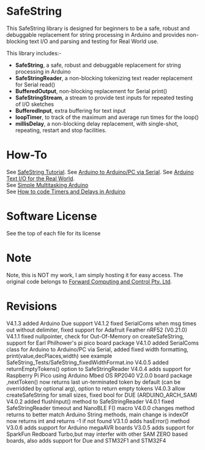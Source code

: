 # SafeString
This SafeString library is designed for beginners to be a safe, robust and debuggable replacement for string processing in Arduino and provides non-blocking text I/O and parsing and testing for Real World use.

This library includes:-  
* **SafeString**, a safe, robust and debuggable replacement for string processing in Arduino  
* **SafeStringReader**, a non-blocking tokenizing text reader replacement for Serial read()  
* **BufferedOutput**, non-blocking replacement for Serial print()  
* **SafeStringStream**, a stream to provide test inputs for repeated testing of I/O sketches   
* **BufferedInput**, extra buffering for text input  
* **loopTimer**, to track of the maximum and average run times for the loop()  
* **millisDelay**, a non-blocking delay replacement, with single-shot, repeating, restart and stop facilities.  

# How-To
See [SafeString Tutorial](https://www.forward.com.au/pfod/ArduinoProgramming/SafeString/index.html). 
See [Arduino to Arduino/PC via Serial](https://www.forward.com.au/pfod/ArduinoProgramming/SoftwareSolutions/ComsPair.html).
See [Arduino Text I/O for the Real World](https://www.forward.com.au/pfod/ArduinoProgramming/Serial_IO/index.html).  
See [Simple Multitasking Arduino](https://www.forward.com.au/pfod/ArduinoProgramming/RealTimeArduino/index.html)  
See [How to code Timers and Delays in Arduino](https://www.forward.com.au/pfod/ArduinoProgramming/TimingDelaysInArduino.html)  

# Software License
See the top of each file for its license

# Note
Note, this is NOT my work, I am simply hosting it for easy access. The original code belongs to [Forward Computing and Control Pty. Ltd](https://www.forward.com.au/pfod/ArduinoProgramming/SafeString/index.html).

# Revisions
V4.1.3 added Arduino Due support
V4.1.2 fixed SerialComs when msg times out without delimiter, fixed support for Adafruit Feather nRF52 (V0.21.0)
V4.1.1 fixed nullpointer, check for Out-Of-Memory on createSafeString, support for Earl Philhower's pi pico board package
V4.1.0 added SerialComs class for Arduino to Arduino/PC via Serial, added fixed width formatting, print(value,decPlaces,width) see example SafeString_Tests/SafeString_fixedWidthFormat.ino
V4.0.5 added returnEmptyTokens() option to SafeStringReader
V4.0.4 adds support for Raspberry Pi Pico using Arduino Mbed OS RP2040 V2.0.0 board package ,nextToken() now returns last un-terminated token by default (can be overridded by optional arg), option to return empty tokens
V4.0.3 allow createSafeString for small sizes, fixed bool for DUE (ARDUINO_ARCH_SAM)
V4.0.2 added flushInput() method to SafeStringReader
V4.0.1 fixed SafeStringReader timeout and NanoBLE F() macro
V4.0.0 changes method returns to better match Arduino String methods, main change is indexOf now returns int and returns -1 if not found
V3.1.0 adds hasError() method
V3.0.6 adds support for Arduino megaAVR boards
V3.0.5 adds support for SparkFun Redboard Turbo,but may interfer with other SAM ZERO based boards, also adds support for Due and STM32F1 and STM32F4


